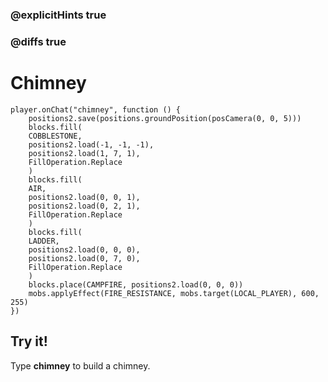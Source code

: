 ### @explicitHints true

### @diffs true

# Chimney

```template
player.onChat("chimney", function () {
    positions2.save(positions.groundPosition(posCamera(0, 0, 5)))
    blocks.fill(
    COBBLESTONE,
    positions2.load(-1, -1, -1),
    positions2.load(1, 7, 1),
    FillOperation.Replace
    )
    blocks.fill(
    AIR,
    positions2.load(0, 0, 1),
    positions2.load(0, 2, 1),
    FillOperation.Replace
    )
    blocks.fill(
    LADDER,
    positions2.load(0, 0, 0),
    positions2.load(0, 7, 0),
    FillOperation.Replace
    )
    blocks.place(CAMPFIRE, positions2.load(0, 0, 0))
    mobs.applyEffect(FIRE_RESISTANCE, mobs.target(LOCAL_PLAYER), 600, 255)
})
```

## Try it!

Type **chimney** to build a chimney.